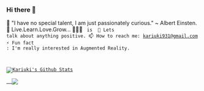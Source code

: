 ### Hi there 👋

🔭 "I have no special talent, I am just passionately curious." ~ Albert Einsten.
🌱 Live.Learn.Love.Grow...
👨🏽‍💻 <code> is </life>
💬 Lets talk about anything positive.
📫 How to reach me: kariuki931@gmail.com
⚡ Fun fact : I'm really interested in Augmented Reality.

<a href="https://github.com/Carrieukie">
<img align="center" alt="Kariuki's Github Stats" src="https://github-readme-stats.codestackr.vercel.app/api?username=Carrieukie&show_icons=true&hide_border=true&count_private=true&include_all_commits=true&theme=radical" /></a>
<a href="https://github.com/Carrieuke">
  <img align="center" src="https://github-readme-stats.anuraghazra1.vercel.app/api/top-langs/?username=Carrieukie&layout=compact&theme=radical" />
</a>
